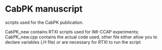 # CabPK manuscript
scripts used for the CabPK publication.

CabPK_new contains RTXI scripts used for IMI-CCAP experiments; CabPK_new.cpp contains the actual code used, other file either allow you to declare variables (.H file) or are necessary for RTXI to run the script
